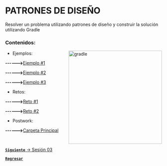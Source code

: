 # PATRONES DE DISEÑO

Resolver un problema utilizando patrones de diseño y construir la solución utilizando Gradle

### Contenidos:

<img align="right" src="https://hdeleon.net/wp-content/uploads/2018/10/patrones-dise%C3%B1o-c.fw_-1024x576.png" alt="gradle" width="300"/>

<ul>
    <li>
    Ejemplos:
    </li>
</ul>

<strong>------></strong>[Ejemplo #1](./ejemplos/ejemplo1/build.gradle)

<strong>------></strong>[Ejemplo #2](./ejemplos/ejemplo1/build.gradle)

<strong>------></strong>[Ejemplo #3](./ejemplos/ejemplo1/build.gradle)
<ul>
    <li>
    Retos:
    </li>
</ul>

<strong>------></strong>[Reto #1](./retos/reto1/src)

<strong>------></strong>[Reto #2](./retos/reto2/src)
  <ul>
    <li>
    Postwork:
    </li>
</ul>  

<strong>------></strong>[Carpeta Principal](./postwork)


<br>

[**`Siguiente`** -> Sesión 03](../Sesion3)

[**`Regresar`**](./)
